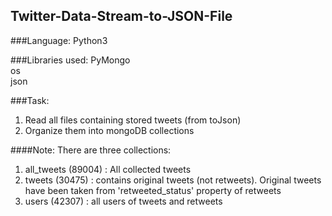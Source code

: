 ## Twitter-Data-Stream-to-JSON-File

###Language:
Python3

###Libraries used:
PyMongo<br>
os<br>
json<br>

###Task: 
1. Read all files containing stored tweets (from toJson) 
2. Organize them into mongoDB collections 

####Note:
There are three collections: <br>
1. all_tweets (89004) : All collected tweets <br>
2. tweets (30475) : contains original tweets (not retweets). Original tweets have been taken from 'retweeted_status' property of retweets<br>
3. users (42307) : all users of tweets and retweets <br>
